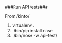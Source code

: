 ###Run API tests###

From /kinto/

1. virtualenv .
2. ./bin/pip install nose
3. ./bin/nose -w api-test/
